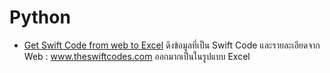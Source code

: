 # Python

* [Get Swift Code from web to Excel](https://colab.research.google.com/drive/1t7KQoSUVJ3HLSSeTuqNnsdX9d7hRwJmp?usp=sharing)
  ดึงข้อมูลที่เป็น Swift Code และรายละเอียดจาก Web : www.theswiftcodes.com ออกมากเป็นในรูปแบบ Excel





